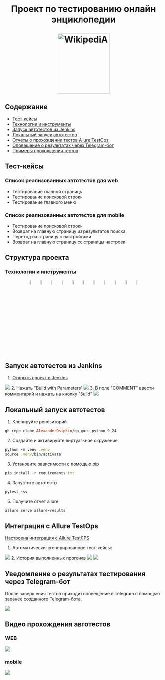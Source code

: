 <h1 align="center">Проект по тестированию онлайн энциклопедии
<p align="center">
<a href="https://www.wikipedia.org/" target="_blank">
<img src="/Images/wiki_logo.png" alt="WikipediA" width="167" height="192"> </a> 
</p></h1>

## Содержание
+ [Тест-кейсы](#Тесты)
+ [Технологии и инструменты](#Технологии)
+ [Запуск автотестов из Jenkins](#Jenkins_web)
+ [Локальный запуск автотестов](#локальный_запуск)
+ [Отчеты о прохождении тестов Allure TestOps](#Allure)
+ [Оповещение о результатах через Telegram-бот](#Telegram) 
+ [Примеры прохождения тестов](#Примеры) 

<a name="Тесты">

## Тест-кейсы
### Список реализованных автотестов для web
- Тестирование главной страницы
- Тестирование поисковой строки
- Тестирование главного меню

### Список реализованных автотестов для mobile
- Тестирование поисковой строки
- Возврат на главную страницу из результатов поиска
- Переход на страницу с настройками
- Возврат на главную страницу со страницы настроек

<a name="Технологии">

## Структура проекта
### Технологии и инструменты
<p align="center">
<img width="6%" title="PyCharm" src="/Images/PyCharm_Icon.svg">
<img width="6%" title="Python" src="/Images/python-original.svg">
<img width="6%" title="Pytest" src="/Images/pytest-original.svg">
<img width="6%" title="Selenium" src="/Images/selenium.png">
<img width="6%" title="Selene" src="/Images/selenoid.png">
<img width="6%" title="GitHub" src="/Images/GitHub.svg">
<img width="6%" title="Jenkins" src="/Images/jenkins-original.svg">  
<img width="6%" title="Allure TestOps" src="/Images/allure.png">
<img width="6%" title="Telegram" src="/Images/telegram.svg">
<img width="6%" title="Browserstack" src="/Images/Browserstack.svg"> 
<img width="6%" title="Appium" src="/Images/Appium.svg"> 
</p>

<a name="Jenkins_web">

## Запуск автотестов из Jenkins
1. <a href="https://jenkins.autotests.cloud/job/C09-AlexanderOsipkin-unit24/" target="_blank">Открыть проект в Jenkins</a>
<img src="/Images/Screenshots/img1.png">
2. Нажать "Build with Parameters"
<img src="/Images/Screenshots/img2.png">
3. В поле "COMMENT" ввести комментарий и нажать на кнопку "Build"
<img src="/Images/Screenshots/img3.png">

<a name="локальный_запуск">

## Локальный запуск автотестов
1. Клонируйте репозиторий
```ruby
gh repo clone AlexanderOsipkin/qa_guru_python_9_24
```
2. Создайте и активируйте виртуальное окружение
  ```ruby
  python -m venv .venv
  source .venv/bin/activate
  ```
3. Установите зависимости с помощью pip
  ```ruby
  pip install -r requirements.txt
  ```
4. Запустите автотесты 
  ```ruby
  pytest -sv
  ```
5. Получите отчёт allure
```ruby
allure serve allure-results
``` 

<a name="TestOPS">
  
## Интеграция с Allure TestOps
<a href="https://allure.autotests.cloud/project/4043/dashboards" target="_blank">Настроена интеграция с Allure TestOPS</a>
1. Автоматически-сгенерированные тест-кейсы:
<img src="/Images/Screenshots/img4.png">
2. История выполненных прогонов
<img src="/Images/Screenshots/img5.png">
<img src="/Images/Screenshots/img6.png">

<a name="Telegram">
  
## Уведомление о результатах тестирования через Telegram-бот
После завершения тестов приходит оповещение в Telegram с помощью заранее созданного Telegram-бота.

<img src="/Images/Screenshots/telegram-allure.png">

<a name="Примеры">

## Видео прохождения автотестов
### WEB
<img src="/Images/Videos/web-test.gif">

### mobile
<img src="/Images/Videos/mobile-test.gif">